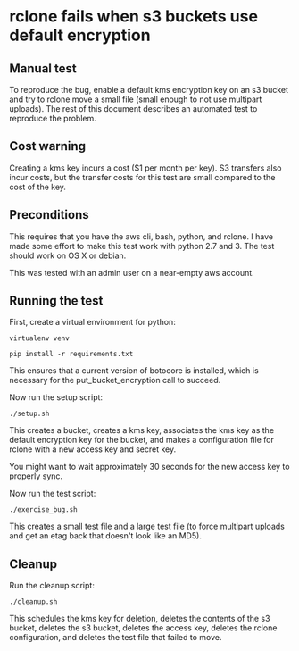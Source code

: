 # rclone fails when s3 buckets use default encryption
## Manual test
To reproduce the bug, enable a default kms encryption key on an s3 bucket and try to rclone move a small file (small enough to not use multipart uploads). The rest of this document describes an automated test to reproduce the problem.

## Cost warning
Creating a kms key incurs a cost ($1 per month per key). S3 transfers also incur costs, but the transfer costs for this test are small compared to the cost of the key.

## Preconditions
This requires that you have the aws cli, bash, python, and rclone.
I have made some effort to make this test work with python 2.7 and 3.
The test should work on OS X or debian.

This was tested with an admin user on a near-empty aws account.

## Running the test
First, create a virtual environment for python:

`virtualenv venv`

`pip install -r requirements.txt`

This ensures that a current version of botocore is installed, which is necessary for the put_bucket_encryption call to succeed.

Now run the setup script:

`./setup.sh`

This creates a bucket, creates a kms key, associates the kms key as the default encryption key for the bucket, and makes a configuration file for rclone with a new access key and secret key.

You might want to wait approximately 30 seconds for the new access key to properly sync.

Now run the test script:

`./exercise_bug.sh`

This creates a small test file and a large test file (to force multipart uploads and get an etag back that doesn't look like an MD5).

## Cleanup
Run the cleanup script:

`./cleanup.sh`

This schedules the kms key for deletion, deletes the contents of the s3 bucket, deletes the s3 bucket, deletes the access key, deletes the rclone configuration, and deletes the test file that failed to move.
